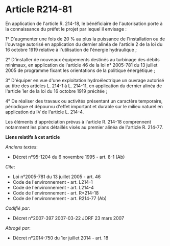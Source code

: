 # Article R214-81

En application de l'article R. 214-18, le bénéficiaire de l'autorisation porte à la connaissance du préfet le projet par
lequel il envisage : 

1° D'augmenter une fois de 20 % au plus la puissance de l'installation ou de l'ouvrage autorisé en application du dernier
alinéa de l'article 2 de la loi du 16 octobre 1919 relative à l'utilisation de l'énergie hydraulique ; 

2° D'installer de nouveaux équipements destinés au turbinage des débits minimaux, en application de l'article 46 de la loi n°
2005-781 du 13 juillet 2005 de programme fixant les orientations de la politique énergétique ; 

3° D'équiper en vue d'une exploitation hydroélectrique un ouvrage autorisé au titre des articles L. 214-1 à L. 214-11, en
application du dernier alinéa de l'article 1er de la loi du 16 octobre 1919 précitée ; 

4° De réaliser des travaux ou activités présentant un caractère temporaire, périodique et dépourvu d'effet important et
durable sur le milieu naturel en application du IV de l'article L. 214-4. 

Les éléments d'appréciation prévus à l'article R. 214-18 comprennent notamment les plans détaillés visés au premier alinéa de
l'article R. 214-77.

**Liens relatifs à cet article**

_Anciens textes_:

  - Décret n°95-1204 du 6 novembre 1995 - art. 8-1 (Ab)

_Cite_:

  - Loi n°2005-781 du 13 juillet 2005 - art. 46
  - Code de l'environnement - art. L214-1
  - Code de l'environnement - art. L214-4
  - Code de l'environnement - art. R*214-18
  - Code de l'environnement - art. R214-77 (Ab)

_Codifié par_:

  - Décret n°2007-397 2007-03-22 JORF 23 mars 2007

_Abrogé par_:

  - Décret n°2014-750 du 1er juillet 2014 - art. 18
